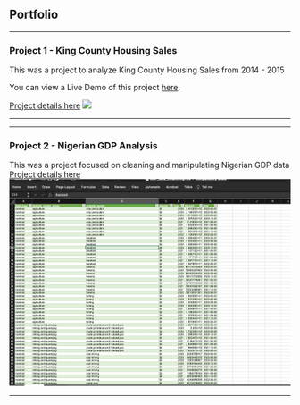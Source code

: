 ## Portfolio

---

### Project 1 - King County Housing Sales

This was a project to analyze King County Housing Sales from 2014 - 2015 

You can view a Live Demo of this project [here](https://public.tableau.com/app/profile/temiloluwa.adejuwon/viz/KingCountyHousingSales_17046167950620/KingCountyHouseSales).


[Project details here](/project1.md)
<img src="images/1.png?raw=true"/>


---

 
---

### Project 2 - Nigerian GDP Analysis

This was a project focused on cleaning and manipulating  Nigerian GDP data
[Project details here](/project2.md)
<img src="images/excel6.png?raw=true"/>


---





